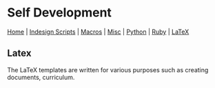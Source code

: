 # Self Development

[Home][README_self_development] | [Indesign Scripts][README_indesign_scripts] | [Macros][README_macros] | [Misc][README_misc] | [Python][README_python] | [Ruby][README_ruby] | [LaTeX][README_tex]

## Latex

The LaTeX templates are written for various purposes such as creating documents, curriculum.

<!-- URLS -->

[README_self_development]: ../README.md
[README_indesign_scripts]: ../indesign_scripts/README.md
[README_macros]: ../macros/README.md
[README_misc]: ../misc/README.md
[README_python]: ../python/README.md
[README_ruby]: ../ruby/README.md
[README_tex]: README.md

